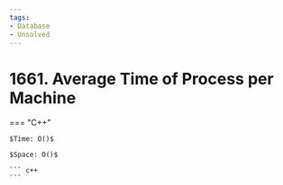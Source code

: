 ```yaml
---
tags:
- Database
- Unsolved
---
```



# 1661. Average Time of Process per Machine

=== "C++"

    $Time: O()$

    $Space: O()$

    ``` c++
    ```
